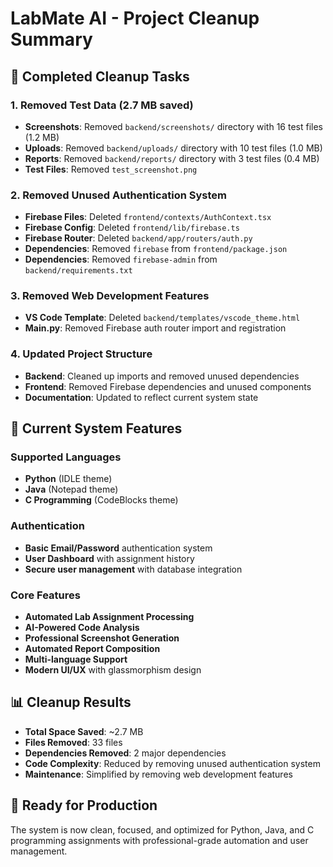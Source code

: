 # LabMate AI - Project Cleanup Summary

## 🧹 Completed Cleanup Tasks

### 1. Removed Test Data (2.7 MB saved)
- **Screenshots**: Removed `backend/screenshots/` directory with 16 test files (1.2 MB)
- **Uploads**: Removed `backend/uploads/` directory with 10 test files (1.0 MB)  
- **Reports**: Removed `backend/reports/` directory with 3 test files (0.4 MB)
- **Test Files**: Removed `test_screenshot.png`

### 2. Removed Unused Authentication System
- **Firebase Files**: Deleted `frontend/contexts/AuthContext.tsx`
- **Firebase Config**: Deleted `frontend/lib/firebase.ts`
- **Firebase Router**: Deleted `backend/app/routers/auth.py`
- **Dependencies**: Removed `firebase` from `frontend/package.json`
- **Dependencies**: Removed `firebase-admin` from `backend/requirements.txt`

### 3. Removed Web Development Features
- **VS Code Template**: Deleted `backend/templates/vscode_theme.html`
- **Main.py**: Removed Firebase auth router import and registration

### 4. Updated Project Structure
- **Backend**: Cleaned up imports and removed unused dependencies
- **Frontend**: Removed Firebase dependencies and unused components
- **Documentation**: Updated to reflect current system state

## 🎯 Current System Features

### Supported Languages
- **Python** (IDLE theme)
- **Java** (Notepad theme)
- **C Programming** (CodeBlocks theme)

### Authentication
- **Basic Email/Password** authentication system
- **User Dashboard** with assignment history
- **Secure user management** with database integration

### Core Features
- **Automated Lab Assignment Processing**
- **AI-Powered Code Analysis**
- **Professional Screenshot Generation**
- **Automated Report Composition**
- **Multi-language Support**
- **Modern UI/UX** with glassmorphism design

## 📊 Cleanup Results
- **Total Space Saved**: ~2.7 MB
- **Files Removed**: 33 files
- **Dependencies Removed**: 2 major dependencies
- **Code Complexity**: Reduced by removing unused authentication system
- **Maintenance**: Simplified by removing web development features

## 🚀 Ready for Production
The system is now clean, focused, and optimized for Python, Java, and C programming assignments with professional-grade automation and user management.
